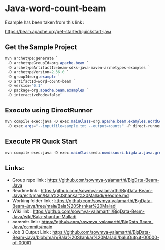 # Java-word-count-beam

Example has been taken from this link :

<https://beam.apache.org/get-started/quickstart-java>

## Get the Sample Project

```PowerShell
mvn archetype:generate `
 -D archetypeGroupId=org.apache.beam `
 -D archetypeArtifactId=beam-sdks-java-maven-archetypes-examples `
 -D archetypeVersion=2.36.0 `
 -D groupId=org.example `
 -D artifactId=word-count-beam `
 -D version="0.1" `
 -D package=org.apache.beam.examples `
 -D interactiveMode=false`
```

## Execute using DirectRunner

```PowerShell
mvn compile exec:java -D exec.mainClass=org.apache.beam.examples.WordCount `
 -D exec.args="--inputFile=sample.txt --output=counts" -P direct-runner
```

## Execute PR Quick Start

```PowerShell
mvn compile exec:java -D exec.mainClass=edu.nwmissouri.bigdata.java.group3.balu.MinimalPageRankBalu

```

## Links:

* Group repo link : https://github.com/sowmya-yalamarthi/BigData-Beam-Java
* Readme link : https://github.com/sowmya-yalamarthi/BigData-Beam-Java/edit/main/Bala%20Shankar%20Malladi/Readme.md
* Working folder link : https://github.com/sowmya-yalamarthi/BigData-Beam-Java/tree/main/Bala%20Shankar%20Malladi
* Wiki link :  https://github.com/sowmya-yalamarthi/BigData-Beam-Java/wiki/Bala-shankar-Malladi
* commits link : https://github.com/sowmya-yalamarthi/BigData-Beam-Java/commits/main
* Job 3 Output Link : https://github.com/sowmya-yalamarthi/BigData-Beam-Java/blob/main/Bala%20Shankar%20Malladi/baluOutput-00000-of-00001
